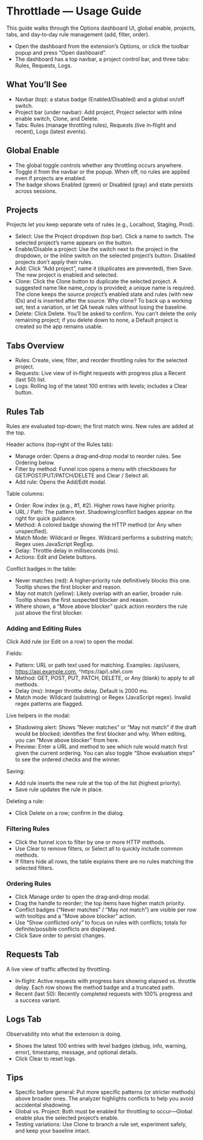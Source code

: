 # Throttlade — Usage Guide

This guide walks through the Options dashboard UI, global enable, projects, tabs, and day‑to‑day rule management (add, filter, order).

- Open the dashboard from the extension’s Options, or click the toolbar popup and press “Open dashboard”.
- The dashboard has a top navbar, a project control bar, and three tabs: Rules, Requests, Logs.

## What You’ll See

- Navbar (top): a status badge (Enabled/Disabled) and a global on/off switch.
- Project bar (under navbar): Add project, Project selector with inline enable switch, Clone, and Delete.
- Tabs: Rules (manage throttling rules), Requests (live in‑flight and recent), Logs (latest events).

## Global Enable

- The global toggle controls whether any throttling occurs anywhere.
- Toggle it from the navbar or the popup. When off, no rules are applied even if projects are enabled.
- The badge shows Enabled (green) or Disabled (gray) and state persists across sessions.

## Projects

Projects let you keep separate sets of rules (e.g., Localhost, Staging, Prod).

- Select: Use the Project dropdown (top bar). Click a name to switch. The selected project’s name appears on the button.
- Enable/Disable a project: Use the switch next to the project in the dropdown, or the inline switch on the selected project’s button. Disabled projects don’t apply their rules.
- Add: Click “Add project”, name it (duplicates are prevented), then Save. The new project is enabled and selected.
- Clone: Click the Clone button to duplicate the selected project. A suggested name like name_copy is provided; a unique name is required. The clone keeps the source project’s enabled state and rules (with new IDs) and is inserted after the source. Why clone? To back up a working set, test a variation, or let QA tweak rules without losing the baseline.
- Delete: Click Delete. You’ll be asked to confirm. You can’t delete the only remaining project; if you delete down to none, a Default project is created so the app remains usable.

## Tabs Overview

- Rules: Create, view, filter, and reorder throttling rules for the selected project.
- Requests: Live view of in‑flight requests with progress plus a Recent (last 50) list.
- Logs: Rolling log of the latest 100 entries with levels; includes a Clear button.

## Rules Tab

Rules are evaluated top‑down; the first match wins. New rules are added at the top.

Header actions (top‑right of the Rules tab):
- Manage order: Opens a drag‑and‑drop modal to reorder rules. See Ordering below.
- Filter by method: Funnel icon opens a menu with checkboxes for GET/POST/PUT/PATCH/DELETE and Clear / Select all.
- Add rule: Opens the Add/Edit modal.

Table columns:
- Order: Row index (e.g., #1, #2). Higher rows have higher priority.
- URL / Path: The pattern text. Shadowing/conflict badges appear on the right for quick guidance.
- Method: A colored badge showing the HTTP method (or Any when unspecified).
- Match Mode: Wildcard or Regex. Wildcard performs a substring match; Regex uses JavaScript RegExp.
- Delay: Throttle delay in milliseconds (ms).
- Actions: Edit and Delete buttons.

Conflict badges in the table:
- Never matches (red): A higher‑priority rule definitively blocks this one. Tooltip shows the first blocker and reason.
- May not match (yellow): Likely overlap with an earlier, broader rule. Tooltip shows the first suspected blocker and reason.
- Where shown, a “Move above blocker” quick action reorders the rule just above the first blocker.

### Adding and Editing Rules

Click Add rule (or Edit on a row) to open the modal.

Fields:
- Pattern: URL or path text used for matching. Examples: /api/users, https://api.example.com, ^https://api\\.site\\.com
- Method: GET, POST, PUT, PATCH, DELETE, or Any (blank) to apply to all methods.
- Delay (ms): Integer throttle delay. Default is 2000 ms.
- Match mode: Wildcard (substring) or Regex (JavaScript regex). Invalid regex patterns are flagged.

Live helpers in the modal:
- Shadowing alert: Shows “Never matches” or “May not match” if the draft would be blocked; identifies the first blocker and why. When editing, you can “Move above blocker” from here.
- Preview: Enter a URL and method to see which rule would match first given the current ordering. You can also toggle “Show evaluation steps” to see the ordered checks and the winner.

Saving:
- Add rule inserts the new rule at the top of the list (highest priority).
- Save rule updates the rule in place.

Deleting a rule:
- Click Delete on a row; confirm in the dialog.

### Filtering Rules

- Click the funnel icon to filter by one or more HTTP methods.
- Use Clear to remove filters, or Select all to quickly include common methods.
- If filters hide all rows, the table explains there are no rules matching the selected filters.

### Ordering Rules

- Click Manage order to open the drag‑and‑drop modal.
- Drag the handle to reorder; the top items have higher match priority.
- Conflict badges (“Never matches” / “May not match”) are visible per row with tooltips and a “Move above blocker” action.
- Use “Show conflicted only” to focus on rules with conflicts; totals for definite/possible conflicts are displayed.
- Click Save order to persist changes.

## Requests Tab

A live view of traffic affected by throttling.
- In‑flight: Active requests with progress bars showing elapsed vs. throttle delay. Each row shows the method badge and a truncated path.
- Recent (last 50): Recently completed requests with 100% progress and a success variant.

## Logs Tab

Observability into what the extension is doing.
- Shows the latest 100 entries with level badges (debug, info, warning, error), timestamp, message, and optional details.
- Click Clear to reset logs.

## Tips

- Specific before general: Put more specific patterns (or stricter methods) above broader ones. The analyzer highlights conflicts to help you avoid accidental shadowing.
- Global vs. Project: Both must be enabled for throttling to occur—Global enable plus the selected project’s enable.
- Testing variations: Use Clone to branch a rule set, experiment safely, and keep your baseline intact.

